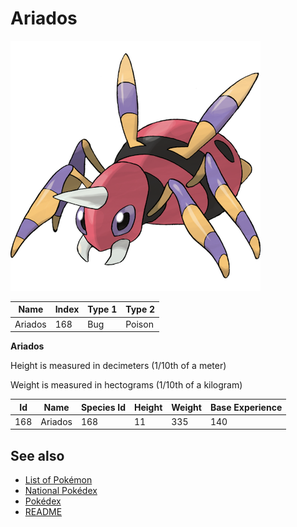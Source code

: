 # Ariados


![Ariados](images/168.png)

| **Name** | **Index** | **Type 1** | **Type 2** |
|----|----|----|----|
| Ariados | 168 | Bug | Poison  |

**Ariados** 


Height is measured in decimeters (1/10th of a meter)

Weight is measured in hectograms (1/10th of a kilogram)

| **Id** | **Name** | **Species Id** | **Height** | **Weight** | **Base Experience** |
|--------|----------|----------------|------------|------------|---------------------|
| 168 | Ariados | 168 | 11 | 335 | 140 |


## See also

- [List of Pokémon](../pokemon.md)
- [National Pokédex](../national_pokedex.md)
- [Pokédex](../pokedex.md)
- [README](../README.md)
